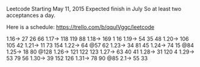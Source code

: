 Leetcode
Starting May 11, 2015
Expected finish in July
So at least two acceptances a day.


Here is a schedule:
https://trello.com/b/qquIVggc/leetcode

1.16->	27		26		66
1.17->	118		119		88
1.18->	169		1		16
1.19->	54		35		48
1.20->	106		105		42
1.21->	11		73		154
1.22->	64		@57		62
1.23->	34		81		45
1.24->	74		15		@84
1.25->	18		80		@128
1.26->	121		122		123
1.27->	63		40		41
1.28->	31		120		4
1.29->	53		79		56
1.30->	39		152		126
1.31->	78		90		@85
2.1->	55		33		